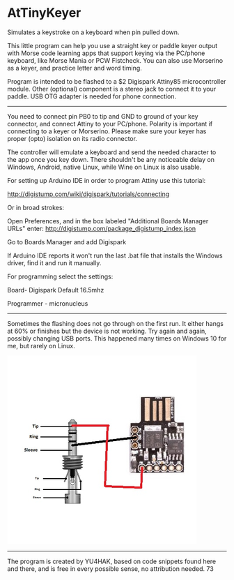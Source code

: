 # AtTinyKeyer
Simulates a keystroke on a keyboard when pin pulled down.


This little program can help you use a straight key or paddle keyer output with 
Morse code learning apps that support keying via the PC/phone keyboard, like Morse Mania
or PCW Fistcheck. You can also use Morserino as a keyer, and practice letter and word timing.

Program is intended to be flashed to a $2 Digispark Attiny85 microcontroller module. 
Other (optional) component is a stereo jack to connect it to your paddle. 
USB OTG adapter is needed for phone connection.

---

You need to connect pin PB0 to tip and GND to ground of your key connector, and connect 
Attiny to your PC/phone. Polarity is important if connecting to a keyer or Morserino. 
Please make sure your keyer has proper (opto) isolation on its radio connector. 

The controller will emulate a keyboard and send the needed character to the app once 
you key down. There shouldn't be any noticeable delay on Windows, Android, native Linux,
while Wine on Linux is also usable.


For setting up Arduino IDE in order to program Attiny use this tutorial:

http://digistump.com/wiki/digispark/tutorials/connecting

Or in broad strokes:

Open Preferences, and in the box labeled "Additional Boards Manager URLs" enter:
http://digistump.com/package_digistump_index.json

Go to Boards Manager and add Digispark

If Arduino IDE reports it won't run the last .bat file that installs the Windows driver,
find it and run it manually.


For programming select the settings:

Board- Digispark Default 16.5mhz

Programmer - micronucleus

---

Sometimes the flashing does not go through on the first run. It either hangs at 60% or finishes
but the device is not working. Try again and again, possibly changing USB ports. This happened
many times on Windows 10 for me, but rarely on Linux.


![alt text](https://github.com/batica81/AtTinyKeyer/blob/master/schematic.jpg?raw=true)

---

The program is created by YU4HAK, based on code snippets found here and there, 
and is free in every possible sense, no attribution needed.
73
